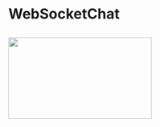# WebSocketChat
##
<img src="https://github.com/devalparikh/WebSocketChat/blob/master/sample.gif" width="285" height="162" />
